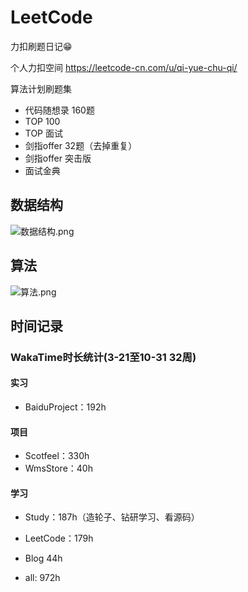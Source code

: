 # LeetCode

力扣刷题日记😁

个人力扣空间
<https://leetcode-cn.com/u/qi-yue-chu-qi/>

算法计划刷题集

- 代码随想录 160题
- TOP 100
- TOP 面试
- 剑指offer 32题（去掉重复）
- 剑指offer 突击版
- 面试金典

## 数据结构

![数据结构.png](https://s2.loli.net/2022/10/25/C3OkwaJW9MdItiq.png)

## 算法

![算法.png](https://s2.loli.net/2022/10/25/rktIARTyh5xJBpC.png)

## 时间记录

### WakaTime时长统计(3-21至10-31 32周)  

#### 实习

- BaiduProject：192h

#### 项目

- Scotfeel：330h
- WmsStore：40h

#### 学习

- Study：187h（造轮子、钻研学习、看源码）
- LeetCode：179h
- Blog 44h

- all: 972h
